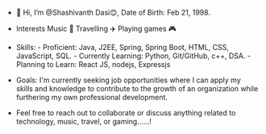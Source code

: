 - 👋 Hi, I’m @Shashivanth Dasi😊, Date of Birth: Feb 21, 1998.
- Interests
      Music 🎵
      Travelling ✈️
      Playing games 🎮

- Skills: 
      - Proficient: Java, J2EE, Spring, Spring Boot, HTML, CSS, JavaScript, SQL.
      - Currently Learning: Python, Git/GitHub, c++, DSA.
      - Planning to Learn: React JS, nodejs, Expressjs
- Goals: 
      I'm currently seeking job opportunities where I can apply my skills and knowledge to contribute to the growth of an organization while furthering my own professional development.

- Feel free to reach out to collaborate or discuss anything related to technology, music, travel, or gaming......!


<!---
Shashivanth9494/Shashivanth9494 is a ✨ special ✨ repository because its `README.md` (this file) appears on your GitHub profile.
You can click the Preview link to take a look at your changes.
--->
